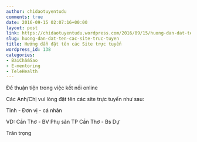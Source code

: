 ```yaml
---
author: chidaotuyentudu
comments: true
date: 2016-09-15 02:07:16+00:00
layout: post
link: https://chidaotuyentudu.wordpress.com/2016/09/15/huong-dan-dat-ten-cac-site-truc-tuyen/
slug: huong-dan-dat-ten-cac-site-truc-tuyen
title: Hướng dẫn đặt tên các Site trực tuyến
wordpress_id: 138
categories:
- BàiChấmSao
- E-mentoring
- TeleHealth
---
```


Để thuận tiện trong việc kết nối online

Các Anh/Chị vui lòng đặt tên các site trực tuyến như sau:

Tỉnh - Đơn vị - cá nhân

VD: Cần Thơ - BV Phụ sản TP Cần Thơ - Bs Dự

Trân trọng


